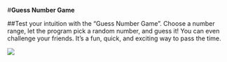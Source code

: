 #**Guess Number Game**

##Test your intuition with the “Guess Number Game”. Choose a number range, let the program pick a random number, and guess it! You can even challenge your friends. It’s a fun, quick, and exciting way to pass the time.

<img src="Gusse.png"/>
